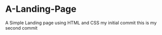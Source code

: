# A-Landing-Page
 A Simple Landing page using HTML and CSS
 my initial commit
this is my second commit
